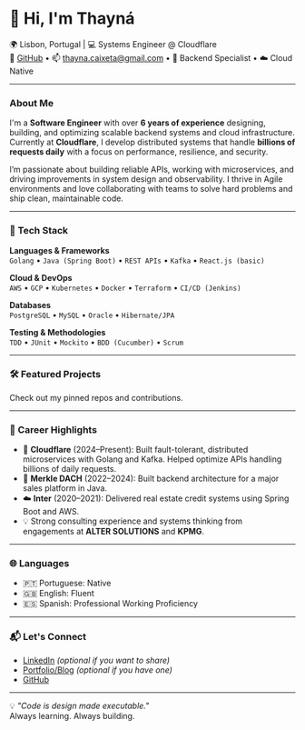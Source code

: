 # 👋 Hi, I'm Thayná

🌍 Lisbon, Portugal | 💻 Systems Engineer @ Cloudflare  
🔗 [GitHub](https://github.com/thaynaCaixeta) • 📫 thayna.caixeta@gmail.com • 🧠 Backend Specialist • ☁️ Cloud Native

---

### About Me

I'm a **Software Engineer** with over **6 years of experience** designing, building, and optimizing scalable backend systems and cloud infrastructure. Currently at **Cloudflare**, I develop distributed systems that handle **billions of requests daily** with a focus on performance, resilience, and security.

I’m passionate about building reliable APIs, working with microservices, and driving improvements in system design and observability. I thrive in Agile environments and love collaborating with teams to solve hard problems and ship clean, maintainable code.

---

### 🧰 Tech Stack

**Languages & Frameworks**  
`Golang` • `Java (Spring Boot)` • `REST APIs` • `Kafka` • `React.js (basic)`

**Cloud & DevOps**  
`AWS` • `GCP` • `Kubernetes` • `Docker` • `Terraform` • `CI/CD (Jenkins)`

**Databases**  
`PostgreSQL` • `MySQL` • `Oracle` • `Hibernate/JPA`

**Testing & Methodologies**  
`TDD` • `JUnit` • `Mockito` • `BDD (Cucumber)` • `Scrum`

---

### 🛠️ Featured Projects

 Check out my pinned repos and contributions.

---

### 💼 Career Highlights

- 🏢 **Cloudflare** (2024–Present): Built fault-tolerant, distributed microservices with Golang and Kafka. Helped optimize APIs handling billions of daily requests.
- 🧪 **Merkle DACH** (2022–2024): Built backend architecture for a major sales platform in Java.
- ☁️ **Inter** (2020–2021): Delivered real estate credit systems using Spring Boot and AWS.
- 💡 Strong consulting experience and systems thinking from engagements at **ALTER SOLUTIONS** and **KPMG**.

---

### 🌐 Languages

- 🇵🇹 Portuguese: Native
- 🇬🇧 English: Fluent
- 🇪🇸 Spanish: Professional Working Proficiency

---

### 📬 Let's Connect

- [LinkedIn](https://www.linkedin.com/in/thayna-caixeta) *(optional if you want to share)*
- [Portfolio/Blog](https://yourwebsite.dev) *(optional if you have one)*
- [GitHub](https://github.com/thaynaCaixeta)

---

💡 *"Code is design made executable."*  
Always learning. Always building.
